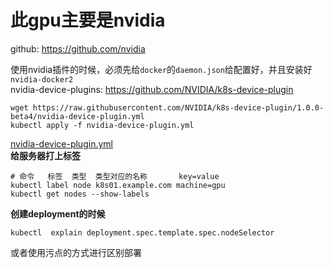 # 此gpu主要是nvidia

github: https://github.com/nvidia

使用nvidia插件的时候，必须先给`docker`的`daemon.json`给配置好，并且安装好`nvidia-docker2`  
nvidia-device-plugins: https://github.com/NVIDIA/k8s-device-plugin

```
wget https://raw.githubusercontent.com/NVIDIA/k8s-device-plugin/1.0.0-beta4/nvidia-device-plugin.yml
kubectl apply -f nvidia-device-plugin.yml
```
[nvidia-device-plugin.yml](/manifests/example/nvidia/nvidia.yaml)  
**给服务器打上标签**  

```
# 命令   标签  类型  类型对应的名称       key=value
kubectl label node k8s01.example.com machine=gpu
kubectl get nodes --show-labels
```

**创建deployment的时候**  
```
kubectl  explain deployment.spec.template.spec.nodeSelector
```

或者使用污点的方式进行区别部署
